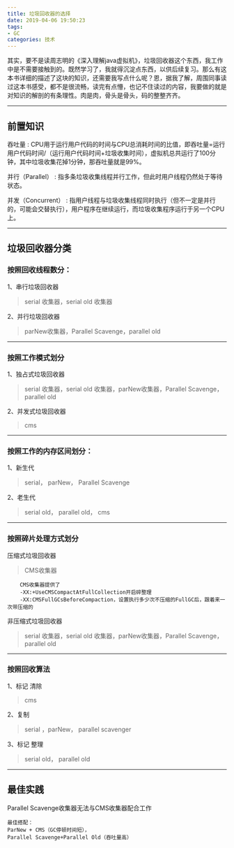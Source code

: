 ```yaml
---
title: 垃圾回收器的选择
date: 2019-04-06 19:50:23
tags:
- GC
categories: 技术
---
```

其实，要不是读周志明的《深入理解java虚拟机》，垃圾回收器这个东西，我工作中是不需要接触到的。既然学习了，我就得沉淀点东西，以供后续复习。那么有这本书详细的描述了这块的知识，还需要我写点什么呢？恩，据我了解，周围同事读过这本书感受，都不是很流畅，读完有点懵，也记不住读过的内容，我要做的就是对知识的解剖的有条理性。肉是肉，骨头是骨头，码的整整齐齐。

---
## 前置知识

吞吐量
:   CPU用于运行用户代码的时间与CPU总消耗时间的比值，即吞吐量=运行用户代码时间/（运行用户代码时间+垃圾收集时间），虚拟机总共运行了100分钟，其中垃圾收集花掉1分钟，那吞吐量就是99%。

并行（Parallel）
:   指多条垃圾收集线程并行工作，但此时用户线程仍然处于等待状态。

并发（Concurrent）
:   指用户线程与垃圾收集线程同时执行（但不一定是并行的，可能会交替执行），用户程序在继续运行，而垃圾收集程序运行于另一个CPU上。

---




## 垃圾回收器分类

### 按照回收线程数分：
1、串行垃圾回收器
> serial 收集器，serial old 收集器

2、并行垃圾回收器
> parNew收集器，Parallel Scavenge，parallel old

---


### 按照工作模式划分
1、独占式垃圾回收器
> serial 收集器，serial old 收集器，parNew收集器，Parallel Scavenge，parallel old

2、并发式垃圾回收器
> cms


---

### 按照工作的内存区间划分：
1、新生代
> serial， parNew， Parallel Scavenge

2、老生代
> serial old， parallel old， cms

---

### 按照碎片处理方式划分
压缩式垃圾回收器
> CMS收集器

        CMS收集器提供了
        -XX:+UseCMSCompactAtFullCollection开启碎整理
        -XX:CMSFullGCsBeforeCompaction，设置执行多少次不压缩的FullGC后，跟着来一次带压缩的

非压缩式垃圾回收器
> serial 收集器，serial old 收集器，parNew收集器，Parallel Scavenge，parallel old

---

### 按照回收算法
1、标记 清除 
> cms

2、复制
> serial ，parNew， parallel scavenger

3、标记 整理
> serial old， parallel old


---

## 最佳实践

Parallel Scavenge收集器无法与CMS收集器配合工作
```
最佳搭配：
ParNew + CMS（GC停顿时间短），
Parallel Scavenge+Parallel Old（吞吐量高）
```